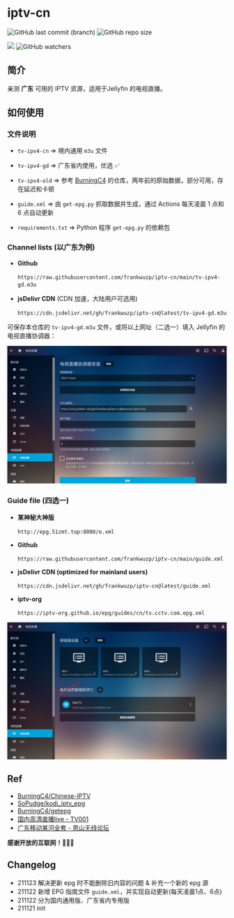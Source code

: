 # iptv-cn
![GitHub last commit (branch)](https://img.shields.io/github/last-commit/frankwuzp/iptv-cn/main?style=flat-square)
![GitHub repo size](https://img.shields.io/github/repo-size/frankwuzp/iptv-cn?style=flat-square)

[![](https://data.jsdelivr.com/v1/package/gh/frankwuzp/iptv-cn/badge)](https://www.jsdelivr.com/package/gh/frankwuzp/iptv-cn)
![GitHub watchers](https://img.shields.io/github/watchers/frankwuzp/iptv-cn?style=social)


## 简介

亲测 **广东** 可用的 IPTV 资源，适用于Jellyfin 的电视直播。

## 如何使用

### 文件说明

- `tv-ipv4-cn` => 境内通用 `m3u` 文件

- `tv-ipv4-gd` => 广东省内使用，优选 ✅

- `tv-ipv4-old` => 参考 [BurningC4](https://github.com/BurningC4/Chinese-IPTV) 的仓库，两年前的原始数据，部分可用，存在延迟和卡顿

- `guide.xml` => 由 `get-epg.py` 抓取数据并生成，通过 Actions 每天凌晨 1 点和 6 点自动更新

- `requirements.txt` => Python 程序 `get-epg.py` 的依赖包
### Channel lists (以广东为例)

- **Github**

  `https://raw.githubusercontent.com/frankwuzp/iptv-cn/main/tv-ipv4-gd.m3u`

- **jsDelivr CDN** (CDN 加速，大陆用户可选用)

  `https://cdn.jsdelivr.net/gh/frankwuzp/iptv-cn@latest/tv-ipv4-gd.m3u`

可保存本仓库的 `tv-ipv4-gd.m3u` 文件，或将以上网址（二选一）填入 Jellyfin 的电视直播协调器：

![jellyfin-setting](./image/jellyfin-settings.png)

### Guide file (四选一)

- **某神秘大神版**

  `http://epg.51zmt.top:8000/e.xml`

- **Github**

  `https://raw.githubusercontent.com/frankwuzp/iptv-cn/main/guide.xml`

- **jsDelivr CDN (optimized for mainland users)**

  `https://cdn.jsdelivr.net/gh/frankwuzp/iptv-cn@latest/guide.xml`

- **iptv-org**
  
  `https://iptv-org.github.io/epg/guides/cn/tv.cctv.com.epg.xml`


![jellyfin-epg](./image/jellyfin-epg.png)

## Ref

- [BurningC4/Chinese-IPTV](https://github.com/BurningC4/Chinese-IPTV)
- [SoPudge/kodi_iptv_epg](https://github.com/SoPudge/kodi_iptv_epg)
- [BurningC4/getepg](https://github.com/BurningC4/getepg)
- [国内高清直播live - TV001](http://www.tv001.vip/forum.php?mod=viewthread&tid=3)
- [广东移动某河全套 - 恩山无线论坛](https://www.right.com.cn/forum/thread-6809023-1-1.html)

**感谢开放的互联网！🎉🎉🎉**

## Changelog

- 211123 解决更新 epg 时不能删除旧内容的问题 & 补充一个新的 epg 源
- 211122 新增 EPG 指南文件 `guide.xml`，并实现自动更新(每天凌晨1点、6点)
- 211122 分为国内通用版、广东省内专用版
- 211121 init
